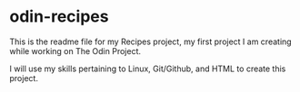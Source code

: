 # odin-recipes
This is the readme file for my Recipes project, my first project I am creating while working on The Odin Project.

I will use my skills pertaining to Linux, Git/Github, and HTML to create this project.